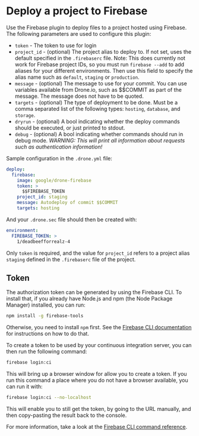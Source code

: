 # Deploy a project to Firebase

Use the Firebase plugin to deploy files to a project hosted using Firebase.
The following parameters are used to configure this plugin:

* `token` - The token to use for login
* `project_id` - (optional) The project alias to deploy to. If not set, uses the
  default specified in the `.firebaserc` file. Note: This does currently not
  work for Firebase project IDs, so you must run `firebase --add` to add aliases
  for your different environments. Then use this field to specify the alias name
  such as `default`, `staging` or `production`.
* `message` - (optional) The message to use for your commit. You can use
  variables available from Drone.io, such as $$COMMIT as part of the message.
  The message does not have to be quoted.
* `targets` - (optional) The type of deployment to be done. Must be a comma
  separated list of the following types: `hosting`, `database`, and `storage`.
* `dryrun` - (optional) A bool indicating whether the deploy commands should be
  executed, or just printed to stdout.
* `debug` - (optional) A bool indicating whether commands should run in debug
  mode. *WARNING: This will print all information about requests such as
  authentication information!*

Sample configuration in the `.drone.yml` file:

```yaml
deploy:
  firebase:
    image: google/drone-firebase
    token: >
      $$FIREBASE_TOKEN
    project_id: staging
    message: Autodeploy of commit $$COMMIT
    targets: hosting
```

And your `.drone.sec` file should then be created with:

```yaml
environment:
  FIREBASE_TOKEN: >
    1/deadbeefforrealz-4
```

Only `token` is required, and the value for `project_id` refers to a project
alias `staging` defined in the `.firebaserc` file of the project.

## Token

The authorization token can be generated by using the Firebase CLI. To install
that, if you already have Node.js and npm (the Node Package Manager) installed,
you can run:

```bash
npm install -g firebase-tools
```

Otherwise, you need to install `npm` first. See the
[Firebase CLI documentation](https://firebase.google.com/docs/cli/) for
instructions on how to do that.

To create a token to be used by your continuous integration server, you can then
run the following command:

```bash
firebase login:ci
```

This will bring up a browser window for allow you to create a token. If you
run this command a place where you do not have a browser available, you can run
it with:

```bash
firebase login:ci --no-localhost
```

This will enable you to still get the token, by going to the URL manually, and
then copy-pasting the result back to the console.

For more information, take a look at the
[Firebase CLI command reference](https://firebase.google.com/docs/cli/#command_reference).
